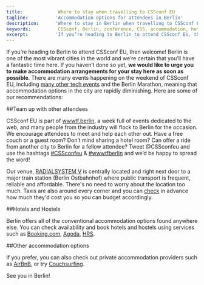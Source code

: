 ```yaml
---
title:             Where to stay when travelling to CSSconf EU
tagline:          'Accommodation options for attendees in Berlin'
description:      'Where to stay in Berlin when travelling to CSSconf EU'
keywords:          CSSconf, Berlin, conference, CSS, accommodation, hotel, hostel, AirBnB
excerpt:          'If you’re heading to Berlin to attend CSSconf EU, then welcome! Berlin is one of the most vibrant cities in the world and we’re certain that you’ll have a fantastic time here. If you haven’t done so yet, we would like to urge you to make your accommodation arrangements for your stay here as soon as possible.'
---
```


If you’re heading to Berlin to attend CSSconf EU, then welcome! Berlin is one of the most vibrant cities in the world and we’re certain that you’ll have a fantastic time here. If you haven’t done so yet, **we would like to urge you to make accommodation arrangements for your stay here as soon as possible**. There are many events happening on the weekend of CSSconf EU, including [many other tech events](http://wwwtf.berlin/) and the Berlin Marathon, meaning that accommodation options in the city are rapidly diminishing. Here are some of our recommendations:

##Team up with other attendees

CSSconf EU is part of [wwwtf.berlin](wwwtf.berlin), a week full of events dedicated to the web, and many people from the industry will flock to Berlin for the occasion. We encourage attendees to meet and help each other out. Have a free couch or a guest room? Don’t mind sharing a hotel room? Can offer a ride from another city to Berlin for a fellow attendee? Tweet @CSSconfeu and use the hashtags [#CSSconfeu](https://twitter.com/hashtag/cssconfeu) & [#wwwtfberlin](https://twitter.com/hashtag/wwwtfberlin) and we’d be happy to spread the word!

Our venue, [RADIALSYSTEM V](https://www.google.de/maps/place/RADIALSYSTEM+V/@52.5102922,13.4286193,15z/data=!4m2!3m1!1s0x0:0xf3893f5141a5c0fc?sa=X&ved=0CJEBEPwSMBBqFQoTCPCl_7vv2McCFcRZLAodI7MFPg) is centrally located and right next door to a major train station (Berlin Ostbahnhof) where public transport is frequent, reliable and affordable. There's no need to worry about the location too much. Taxis are also around every corner and you can [check](http://www.taxiverband-berlin.de/taxikunden/tarifrechner.php) in advance how much they'd cost you so you can budget accordingly.

##Hotels and Hostels

Berlin offers all of the conventional accommodation options found anywhere else. You can check availability and book hotels and hostels using services such as [Booking.com](http://www.booking.com/), [Agoda](http://www.agoda.com/), [HRS](http://www.hrs.de/).

##Other accommodation options

If you prefer, you can also check out private accommodation providers such as [AirBnB](https://www.airbnb.com/s/Berlin--Germany), or try [Couchsurfing](https://www.couchsurfing.com/places/Europe/Germany/Berlin).

See you in Berlin!
